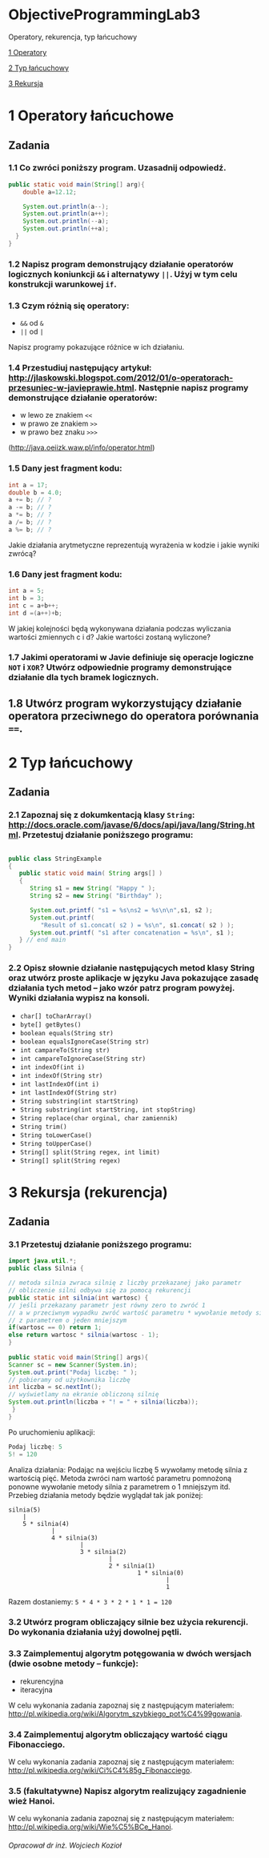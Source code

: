 # ObjectiveProgrammingLab3
Operatory, rekurencja, typ łańcuchowy

[1 Operatory](https://github.com/UniversityOfRzeszow/ObjectiveProgrammingLab3/blob/master/README.md#1-operatory-%C5%82a%C5%84cuchowe)

[2 Typ łańcuchowy](https://github.com/UniversityOfRzeszow/ObjectiveProgrammingLab3/blob/master/README.md#2-typ-%C5%82a%C5%84cuchowy)

[3 Rekursja](https://github.com/UniversityOfRzeszow/ObjectiveProgrammingLab3/blob/master/README.md#3-rekursja-rekurencja)


# 1 Operatory łańcuchowe

## Zadania 
### 1.1 Co zwróci poniższy program. Uzasadnij odpowiedź.

```java
public static void main(String[] arg){
	double a=12.12;

	System.out.println(a--);
	System.out.println(a++);
	System.out.println(--a);
	System.out.println(++a);
  }
} 
```

### 1.2 Napisz program demonstrujący działanie operatorów logicznych koniunkcji `&&` i alternatywy `||`. Użyj w tym celu konstrukcji warunkowej `if`.

### 1.3 Czym różnią się operatory:

*	`&&` od `&`
*	`||` od `|`

Napisz programy pokazujące różnice w ich działaniu.

### 1.4 Przestudiuj następujący artykuł: http://jlaskowski.blogspot.com/2012/01/o-operatorach-przesuniec-w-javieprawie.html. Następnie napisz programy demonstrujące działanie operatorów:

* w lewo ze znakiem `<<`
* w prawo ze znakiem `>>` 
* w prawo bez znaku `>>>` 

(http://java.oeiizk.waw.pl/info/operator.html)


### 1.5 Dany jest fragment kodu:

```java
int a = 17;
double b = 4.0;
a += b; // ?
a -= b; // ?
a *= b; // ?
a /= b; // ?
a %= b; // ?
```

Jakie działania arytmetyczne reprezentują wyrażenia w kodzie i jakie wyniki zwrócą?

### 1.6 Dany jest fragment kodu:

```java
int a = 5;
int b = 3;
int c = a+b++;
int d =(a++)+b;
```
W jakiej kolejności będą wykonywana działania podczas wyliczania wartości zmiennych c i d? 
Jakie wartości zostaną wyliczone? 

### 1.7 Jakimi operatorami w Javie definiuje się operacje logiczne `NOT` i `XOR`? Utwórz odpowiednie programy demonstrujące działanie dla tych bramek logicznych.

## 1.8 Utwórz program wykorzystujący działanie operatora przeciwnego do operatora porównania `==`.

# 2 Typ łańcuchowy

## Zadania
### 2.1 Zapoznaj się z dokumkentacją klasy `String`: http://docs.oracle.com/javase/6/docs/api/java/lang/String.html. Przetestuj działanie poniższego programu:

```java

public class StringExample
{
   public static void main( String args[] )
   {
      String s1 = new String( "Happy " );
      String s2 = new String( "Birthday" );

      System.out.printf( "s1 = %s\ns2 = %s\n\n",s1, s2 );
      System.out.printf( 
         "Result of s1.concat( s2 ) = %s\n", s1.concat( s2 ) );
      System.out.printf( "s1 after concatenation = %s\n", s1 );
   } // end main
} 
```

### 2.2 Opisz słownie działanie następujących metod klasy String oraz utwórz proste aplikacje w języku Java pokazujące zasadę działania tych metod – jako wzór patrz program powyżej. Wyniki działania wypisz na konsoli.

* `char[] toCharArray()`
* `byte[] getBytes()`
* `boolean equals(String str)`
* `boolean equalsIgnoreCase(String str)`
* `int campareTo(String str)`
* `int campareToIgnoreCase(String str)`
* `int indexOf(int i)`
* `int indexOf(String str)`
* `int lastIndexOf(int i)`
* `int lastIndexOf(String str)`
* `String substring(int startString)`
* `String substring(int startString, int stopString)`
* `String replace(char orginal, char zamiennik)`
* `String trim()`
* `String toLowerCase()`
* `String toUpperCase()`
* `String[] split(String regex, int limit)`
* `String[] split(String regex)`

# 3 Rekursja (rekurencja)


## Zadania

### 3.1 Przetestuj działanie poniższego programu:

```java
import java.util.*; 
public class Silnia { 

// metoda silnia zwraca silnię z liczby przekazanej jako parametr
// obliczenie silni odbywa się za pomocą rekurencji
public static int silnia(int wartosc) {
// jeśli przekazany parametr jest równy zero to zwróć 1
// a w przeciwnym wypadku zwróć wartość parametru * wywołanie metody silnia
// z parametrem o jeden mniejszym
if(wartosc == 0) return 1;
else return wartosc * silnia(wartosc - 1);
}
 
public static void main(String[] args){
Scanner sc = new Scanner(System.in);
System.out.print("Podaj liczbę: " ); 
// pobieramy od użytkownika liczbę
int liczba = sc.nextInt(); 
// wyświetlamy na ekranie obliczoną silnię
System.out.println(liczba + "! = " + silnia(liczba));
 }
}
```

Po uruchomieniu aplikacji:

```java
Podaj liczbę: 5
5! = 120
```

Analiza działania:
Podając na wejściu liczbę 5 wywołamy metodę silnia z wartością pięć. Metoda zwróci nam wartość parametru pomnożoną ponowne wywołanie metody silnia z parametrem o 1 mniejszym itd. Przebieg działania metody będzie wyglądał tak jak poniżej: 

```
silnia(5)
    |
    5 * silnia(4)
            |
            4 * silnia(3)
                    |
                    3 * silnia(2)
                            |
                            2 * silnia(1)
                                    1 * silnia(0)
                                            |
                                            1
```

Razem dostaniemy: `5 * 4 * 3 * 2 * 1 * 1 = 120`

### 3.2 Utwórz program obliczający silnie bez użycia rekurencji. Do wykonania działania użyj dowolnej pętli.

### 3.3 Zaimplementuj algorytm potęgowania w dwóch wersjach (dwie osobne metody – funkcje): 

* rekurencyjna
* iteracyjna 

W celu wykonania zadania zapoznaj się z następującym materiałem: http://pl.wikipedia.org/wiki/Algorytm_szybkiego_pot%C4%99gowania.

### 3.4 Zaimplementuj algorytm obliczający wartość ciągu Fibonacciego.

W celu wykonania zadania zapoznaj się z następującym materiałem: http://pl.wikipedia.org/wiki/Ci%C4%85g_Fibonacciego.


### 3.5 (fakultatywne) Napisz algorytm realizujący zagadnienie wież Hanoi. 

W celu wykonania zadania zapoznaj się z następującym materiałem: http://pl.wikipedia.org/wiki/Wie%C5%BCe_Hanoi.


###### Opracował dr inż. Wojciech Kozioł
